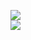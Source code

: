 [![](https://img.shields.io/badge/Made%20With-Github%20Spray-lightgrey.svg?style=for-the-badge&logo=github)](https://github.com/Annihil/github-spray#2525)  
[![](https://i.imgur.com/2DrTn0Z.gif)](https://github.com/Annihil/github-spray)